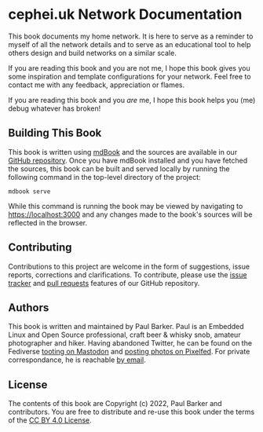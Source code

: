 <!--
Copyright (c) 2022 Paul Barker
SPDX-License-Identifier: CC-BY-4.0
-->

# cephei.uk Network Documentation

This book documents my home network. It is here to serve as a reminder to myself
of all the network details and to serve as an educational tool to help others
design and build networks on a similar scale.

If you are reading this book and you are not me, I hope this book gives you some
inspiration and template configurations for your network. Feel free to contact
me with any feedback, appreciation or flames.

If you are reading this book and you *are* me, I hope this book helps you (me)
debug whatever has broken!

## Building This Book

This book is written using [mdBook](https://rust-lang.github.io/mdBook/)
and the sources are available in our
[GitHub repository](https://github.com/unnecessary-abstraction/cephei). Once
you have mdBook installed and you have fetched the sources, this book can be
built and served locally by running the following command in the top-level
directory of the project:

    mdbook serve

While this command is running the book may be viewed by navigating to
<https://localhost:3000> and any changes made to the book's sources will be
reflected in the browser.

## Contributing

Contributions to this project are welcome in the form of suggestions, issue
reports, corrections and clarifications. To contribute, please use the
[issue tracker](https://github.com/unnecessary-abstraction/cephei/issues) and
[pull requests](https://github.com/unnecessary-abstraction/cephei/pulls) features of
our GitHub repository.

## Authors

This book is written and maintained by Paul Barker. Paul is an Embedded Linux
and Open Source professional, craft beer & whisky snob, amateur photographer
and hiker. Having abandoned Twitter, he can be found on the Fediverse
[tooting on Mastodon](https://social.afront.org/@pbarker) and
[posting photos on Pixelfed](https://pixelfed.social/i/web/profile/425049070213811037).
For private correspondance, he is reachable [by email](mailto:paul@pbarker.dev).

## License

The contents of this book are Copyright (c) 2022, Paul Barker and contributors.
You are free to distribute and re-use this book under the terms of the
[CC BY 4.0 License](https://tldrlegal.com/license/creative-commons-attribution-4.0-international-(cc-by-4)).
